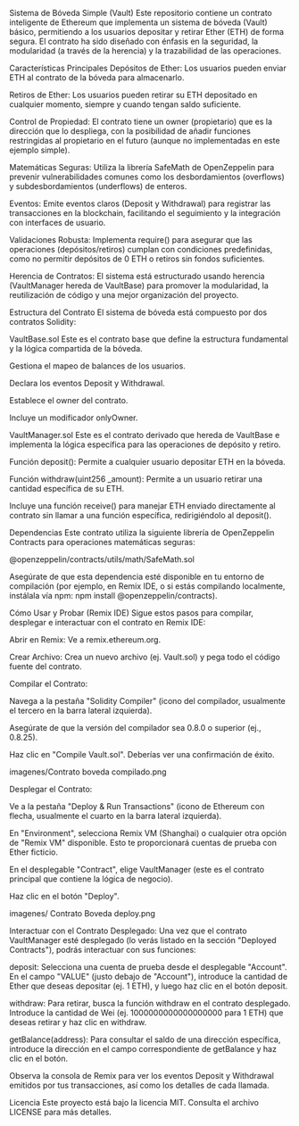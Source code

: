 
Sistema de Bóveda Simple (Vault)
Este repositorio contiene un contrato inteligente de Ethereum que implementa un sistema de bóveda (Vault) básico, permitiendo a los usuarios depositar y retirar Ether (ETH) de forma segura. El contrato ha sido diseñado con énfasis en la seguridad, la modularidad (a través de la herencia) y la trazabilidad de las operaciones.

Características Principales
Depósitos de Ether: Los usuarios pueden enviar ETH al contrato de la bóveda para almacenarlo.

Retiros de Ether: Los usuarios pueden retirar su ETH depositado en cualquier momento, siempre y cuando tengan saldo suficiente.

Control de Propiedad: El contrato tiene un owner (propietario) que es la dirección que lo despliega, con la posibilidad de añadir funciones restringidas al propietario en el futuro (aunque no implementadas en este ejemplo simple).

Matemáticas Seguras: Utiliza la librería SafeMath de OpenZeppelin para prevenir vulnerabilidades comunes como los desbordamientos (overflows) y subdesbordamientos (underflows) de enteros.

Eventos: Emite eventos claros (Deposit y Withdrawal) para registrar las transacciones en la blockchain, facilitando el seguimiento y la integración con interfaces de usuario.

Validaciones Robusta: Implementa require() para asegurar que las operaciones (depósitos/retiros) cumplan con condiciones predefinidas, como no permitir depósitos de 0 ETH o retiros sin fondos suficientes.

Herencia de Contratos: El sistema está estructurado usando herencia (VaultManager hereda de VaultBase) para promover la modularidad, la reutilización de código y una mejor organización del proyecto.

Estructura del Contrato
El sistema de bóveda está compuesto por dos contratos Solidity:

VaultBase.sol
Este es el contrato base que define la estructura fundamental y la lógica compartida de la bóveda.

Gestiona el mapeo de balances de los usuarios.

Declara los eventos Deposit y Withdrawal.

Establece el owner del contrato.

Incluye un modificador onlyOwner.

VaultManager.sol
Este es el contrato derivado que hereda de VaultBase e implementa la lógica específica para las operaciones de depósito y retiro.

Función deposit(): Permite a cualquier usuario depositar ETH en la bóveda.

Función withdraw(uint256 _amount): Permite a un usuario retirar una cantidad específica de su ETH.

Incluye una función receive() para manejar ETH enviado directamente al contrato sin llamar a una función específica, redirigiéndolo al deposit().

Dependencias
Este contrato utiliza la siguiente librería de OpenZeppelin Contracts para operaciones matemáticas seguras:

@openzeppelin/contracts/utils/math/SafeMath.sol

Asegúrate de que esta dependencia esté disponible en tu entorno de compilación (por ejemplo, en Remix IDE, o si estás compilando localmente, instálala vía npm: npm install @openzeppelin/contracts).

Cómo Usar y Probar (Remix IDE)
Sigue estos pasos para compilar, desplegar e interactuar con el contrato en Remix IDE:

Abrir en Remix: Ve a remix.ethereum.org.

Crear Archivo: Crea un nuevo archivo (ej. Vault.sol) y pega todo el código fuente del contrato.

Compilar el Contrato:

Navega a la pestaña "Solidity Compiler" (icono del compilador, usualmente el tercero en la barra lateral izquierda).

Asegúrate de que la versión del compilador sea 0.8.0 o superior (ej., 0.8.25).

Haz clic en "Compile Vault.sol". Deberías ver una confirmación de éxito.

imagenes/Contrato boveda compilado.png


Desplegar el Contrato:

Ve a la pestaña "Deploy & Run Transactions" (icono de Ethereum con flecha, usualmente el cuarto en la barra lateral izquierda).

En "Environment", selecciona Remix VM (Shanghai) o cualquier otra opción de "Remix VM" disponible. Esto te proporcionará cuentas de prueba con Ether ficticio.

En el desplegable "Contract", elige VaultManager (este es el contrato principal que contiene la lógica de negocio).

Haz clic en el botón "Deploy".

imagenes/ Contrato Boveda deploy.png

Interactuar con el Contrato Desplegado:
Una vez que el contrato VaultManager esté desplegado (lo verás listado en la sección "Deployed Contracts"), podrás interactuar con sus funciones:

deposit: Selecciona una cuenta de prueba desde el desplegable "Account". En el campo "VALUE" (justo debajo de "Account"), introduce la cantidad de Ether que deseas depositar (ej. 1 ETH), y luego haz clic en el botón deposit.

withdraw: Para retirar, busca la función withdraw en el contrato desplegado. Introduce la cantidad de Wei (ej. 1000000000000000000 para 1 ETH) que deseas retirar y haz clic en withdraw.

getBalance(address): Para consultar el saldo de una dirección específica, introduce la dirección en el campo correspondiente de getBalance y haz clic en el botón.

Observa la consola de Remix para ver los eventos Deposit y Withdrawal emitidos por tus transacciones, así como los detalles de cada llamada.

Licencia
Este proyecto está bajo la licencia MIT. Consulta el archivo LICENSE para más detalles.




